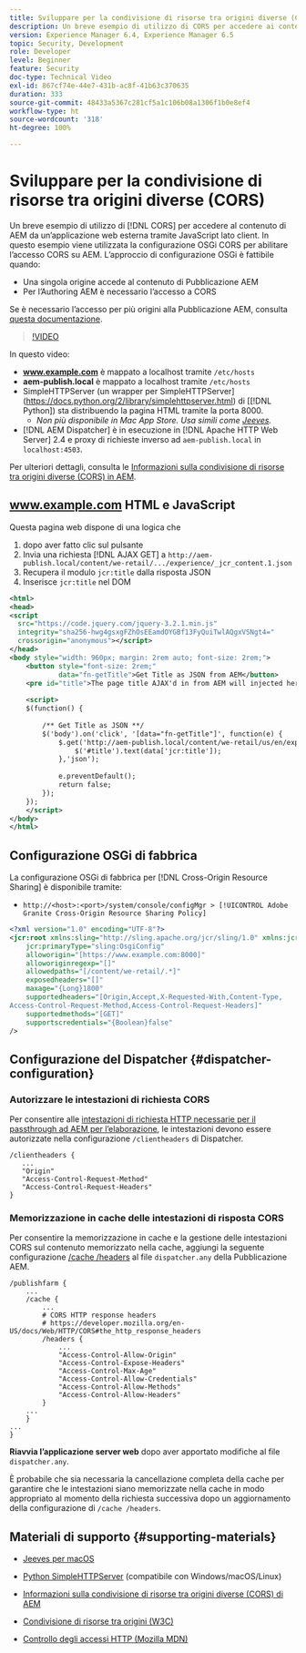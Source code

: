 ```yaml
---
title: Sviluppare per la condivisione di risorse tra origini diverse (CORS) con AEM
description: Un breve esempio di utilizzo di CORS per accedere ai contenuti di AEM da un’applicazione web esterna tramite JavaScript lato client.
version: Experience Manager 6.4, Experience Manager 6.5
topic: Security, Development
role: Developer
level: Beginner
feature: Security
doc-type: Technical Video
exl-id: 867cf74e-44e7-431b-ac8f-41b63c370635
duration: 333
source-git-commit: 48433a5367c281cf5a1c106b08a1306f1b0e8ef4
workflow-type: ht
source-wordcount: '318'
ht-degree: 100%

---
```


# Sviluppare per la condivisione di risorse tra origini diverse (CORS)

Un breve esempio di utilizzo di [!DNL CORS] per accedere al contenuto di AEM da un’applicazione web esterna tramite JavaScript lato client. In questo esempio viene utilizzata la configurazione OSGi CORS per abilitare l’accesso CORS su AEM. L’approccio di configurazione OSGi è fattibile quando:

* Una singola origine accede al contenuto di Pubblicazione AEM
* Per l’Authoring AEM è necessario l’accesso a CORS

Se è necessario l’accesso per più origini alla Pubblicazione AEM, consulta [questa documentazione](https://experienceleague.adobe.com/docs/experience-manager-learn/getting-started-with-aem-headless/deployments/configurations/cors.html?lang=it#dispatcher-configuration).

>[!VIDEO](https://video.tv.adobe.com/v/18837?quality=12&learn=on)

In questo video:

* **www.example.com** è mappato a localhost tramite `/etc/hosts`
* **aem-publish.local** è mappato a localhost tramite `/etc/hosts`
* SimpleHTTPServer (un wrapper per SimpleHTTPServer](https://docs.python.org/2/library/simplehttpserver.html) di [[!DNL Python]) sta distribuendo la pagina HTML tramite la porta 8000.
   * _Non più disponibile in Mac App Store. Usa simili come [Jeeves](https://apps.apple.com/us/app/jeeves-local-http-server/id980824182?mt=12)._
* [!DNL AEM Dispatcher] è in esecuzione in [!DNL Apache HTTP Web Server] 2.4 e proxy di richieste inverso ad `aem-publish.local` in `localhost:4503`.

Per ulteriori dettagli, consulta le [Informazioni sulla condivisione di risorse tra origini diverse (CORS) in AEM](./understand-cross-origin-resource-sharing.md).

## www.example.com HTML e JavaScript

Questa pagina web dispone di una logica che

1. dopo aver fatto clic sul pulsante
1. Invia una richiesta [!DNL AJAX GET] a `http://aem-publish.local/content/we-retail/.../experience/_jcr_content.1.json`
1. Recupera il modulo `jcr:title` dalla risposta JSON
1. Inserisce `jcr:title` nel DOM

```xml
<html>
<head>
<script
  src="https://code.jquery.com/jquery-3.2.1.min.js"
  integrity="sha256-hwg4gsxgFZhOsEEamdOYGBf13FyQuiTwlAQgxVSNgt4="
  crossorigin="anonymous"></script>   
</head>
<body style="width: 960px; margin: 2rem auto; font-size: 2rem;">
    <button style="font-size: 2rem;"
            data="fn-getTitle">Get Title as JSON from AEM</button>
    <pre id="title">The page title AJAX'd in from AEM will injected here</pre>
    
    <script>
    $(function() { 
        
        /** Get Title as JSON **/
        $('body').on('click', '[data="fn-getTitle"]', function(e) { 
            $.get('http://aem-publish.local/content/we-retail/us/en/experience/_jcr_content.1.json', function(data) {
                $('#title').text(data['jcr:title']);
            },'json');
            
            e.preventDefault();
            return false;
        });
    });
    </script>
</body>
</html>
```

## Configurazione OSGi di fabbrica

La configurazione OSGi di fabbrica per [!DNL Cross-Origin Resource Sharing] è disponibile tramite:

* `http://<host>:<port>/system/console/configMgr > [!UICONTROL Adobe Granite Cross-Origin Resource Sharing Policy]`

```xml
<?xml version="1.0" encoding="UTF-8"?>
<jcr:root xmlns:sling="http://sling.apache.org/jcr/sling/1.0" xmlns:jcr="http://www.jcp.org/jcr/1.0"
    jcr:primaryType="sling:OsgiConfig"
    alloworigin="[https://www.example.com:8000]"
    alloworiginregexp="[]"
    allowedpaths="[/content/we-retail/.*]"
    exposedheaders="[]"
    maxage="{Long}1800"
    supportedheaders="[Origin,Accept,X-Requested-With,Content-Type,
Access-Control-Request-Method,Access-Control-Request-Headers]"
    supportedmethods="[GET]"
    supportscredentials="{Boolean}false"
/>
```

## Configurazione del Dispatcher {#dispatcher-configuration}

### Autorizzare le intestazioni di richiesta CORS

Per consentire alle [intestazioni di richiesta HTTP necessarie per il passthrough ad AEM per l’elaborazione](https://experienceleague.adobe.com/docs/experience-manager-dispatcher/using/configuring/dispatcher-configuration.html?lang=it#specifying-the-http-headers-to-pass-through-clientheaders), le intestazioni devono essere autorizzate nella configurazione `/clientheaders` di Dispatcher.

```
/clientheaders {
   ...
   "Origin"
   "Access-Control-Request-Method"
   "Access-Control-Request-Headers"
}
```

### Memorizzazione in cache delle intestazioni di risposta CORS

Per consentire la memorizzazione in cache e la gestione delle intestazioni CORS sul contenuto memorizzato nella cache, aggiungi la seguente configurazione [/cache /headers](https://experienceleague.adobe.com/docs/experience-manager-dispatcher/using/configuring/dispatcher-configuration.html?lang=it#caching-http-response-headers) al file `dispatcher.any` della Pubblicazione AEM.

```
/publishfarm {
    ...
    /cache {
        ...
        # CORS HTTP response headers
        # https://developer.mozilla.org/en-US/docs/Web/HTTP/CORS#the_http_response_headers
        /headers {
            ...
            "Access-Control-Allow-Origin"
            "Access-Control-Expose-Headers"
            "Access-Control-Max-Age"
            "Access-Control-Allow-Credentials"
            "Access-Control-Allow-Methods"
            "Access-Control-Allow-Headers"
        }
    ...
    }
...
}
```

**Riavvia l’applicazione server web** dopo aver apportato modifiche al file `dispatcher.any`.

È probabile che sia necessaria la cancellazione completa della cache per garantire che le intestazioni siano memorizzate nella cache in modo appropriato al momento della richiesta successiva dopo un aggiornamento della configurazione di `/cache /headers`.

## Materiali di supporto {#supporting-materials}

* [Jeeves per macOS](https://apps.apple.com/us/app/jeeves-local-http-server/id980824182?mt=12)
* [Python SimpleHTTPServer](https://docs.python.o:qrg/2/library/simplehttpserver.html) (compatibile con Windows/macOS/Linux)

* [Informazioni sulla condivisione di risorse tra origini diverse (CORS) di AEM](./understand-cross-origin-resource-sharing.md)
* [Condivisione di risorse tra origini (W3C)](https://www.w3.org/TR/cors/)
* [Controllo degli accessi HTTP (Mozilla MDN)](https://developer.mozilla.org/en-US/docs/Web/HTTP/Access_control_CORS)
